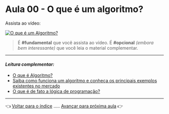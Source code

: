 # Aula 00 - O que é um algoritmo?

Assista ao vídeo:

[![O que é um Algoritmo?](https://img.youtube.com/vi/enQJN34Mh28/0.jpg)](https://www.youtube.com/watch?v=enQJN34Mh28)

> É **#fundamental** que você assista ao vídeo. É **#opcional** _(embora bem interessante)_ que você leia o material complementar.

---

#### _Leitura complementar:_
* [O que é Algoritmo?](https://dicasdeprogramacao.com.br/o-que-e-algoritmo/)
* [Saiba como funciona um algoritmo e conheça os principais exemplos existentes no mercado](https://rockcontent.com/br/blog/algoritmo/)
* [O que é de fato a lógica de programação?](https://www.treinaweb.com.br/blog/o-que-e-de-fato-a-logica-de-programacao/)

---

👈 [Voltar para o índice](../README.md) ..... [Avançar para próxima aula](../aula01/aula.md) 👉